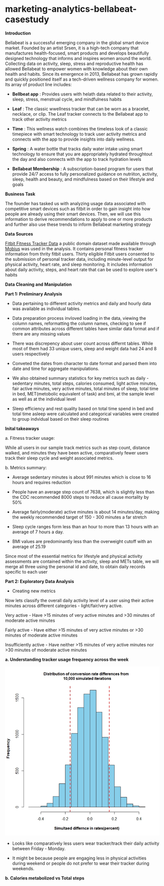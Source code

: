 # marketing-analytics-bellabeat-casestudy

**Introduction**

 Bellabeat is a successful emerging company in the global smart device market. Founded by an artist Srsen, it is a high-tech company that manufactures health-focused, smart products and develops beautifully designed technology that informs and inspires women around the world. Collecting data on activity, sleep, stress and reproductive health has allowed Bellabeat to empower women with knowledge about their own health and habits. Since its emergence in 2013, Bellabeat has grown rapidly and quickly positioned itself as a tech-driven wellness company for women. Its array of product line includes:

* **Bellbeat app** : Provides users with helath data related to their activity, sleep, stress, menstrual cycle, and mindfulness habits

* **Leaf** : The classic wwellness tracker that can be worn as a bracelet, necklace, or clip. The Leaf tracker connects to the Bellabeat app to track other activity metrics

* **Time** : This wellness watch combines the timeless look of a classic timepiece with smart technology to track user activity metrics and connects with the app to provide insights into daily wellness.

* **Spring** : A water bottle that tracks daily water intake using smart technology to ensure that you are appropriately hydrated throughtout the day and also connects with the app to track hydration levels

* **Bellabeat Membership** : A subscription-based program for users that provide 24/7 access to fully personalized guidance on nutriiton, activity, sleep, health and beauty, and mindfulness based on their lifestyle and goals

**Business Task**

The founder has tasked us with analyzing usage data associated with competitive smart devices such as fitbit in order to gain insight into how people are already using their smart devices. Then, we will use this information to derive recommendations to apply to one or more products and further also use these trends to inform Bellabeat marketing strategy

**Data Sources**

[Fitbit Fitness Tracker Data](https://www.kaggle.com/datasets/arashnic/fitbit) a public domain dataset made available through [Mobius](https://www.kaggle.com/arashnic)
was used in the analysis. It contains personal fitness tracker information from thrity fitbit users. Thirty eligible Fitbit users consented to the submission of personal tracker data, including minute-level output for physical activity, heart rate, and sleep monitoring. It includes information about daily activity, steps, and heart rate that can be used to explore user's habits

**Data Cleaning and Manipulation**

**Part 1: Preliminary Analysis**

* Data pertaining to different activity metrics and daily and hourly data was available as individual tables.

* Data preparation process invloved loading in the data, viewing the column names, reformatting the column names, checking to see if common attributes across different tables have similar data format and if there are any missing values

* There was discrepency about user count across differnt tables. While most of them had 33 unique users,  sleep and weight data had 24 and 8 users respectively

* Conveted the dates from character to date format and parsed them into date and time for aggregate manipulations. 

* We also obtained summary statistics for key metrics such as daily -  sedentary minutes, total steps, calories consumed, light active minutes, fair active minutes, very active minutes, total minutes of sleep, total time in bed, MET(metobolic equivalent of task) and bmi, at the sample level as well as at the individual level

* Sleep efficiency and rest quality based on total time spend in bed and total time asleep were calculated and categorical variables were created to group indvidual based on their sleep routines

**Inital takeaways**

a. Fitness tracker usage:

While all users in our sample track metrics such as step count, distance walked, and minutes they have been active, comparatively fewer users track their sleep cycle and weight associated metrics.


b. Metrics summary:

* Average sedentary minutes is about 991 minutes which is close to 16 hours and requires reduction

* People have an average step count of 7638, which is slightly less than the CDC recommended 8000 steps to reduce all cause mortality by 50% 

* Average fairly(moderate) active minutes is about 14 minutes/day, making the weekly  recommended target of 150 - 300 minutes a far stretch

* Sleep cycle ranges form less than an hour to more than 13 hours with an average of 7 hours a day. 

* BMI values are predominantly less than the overweight cutoff with an average of 25.19 

Since most of the essential metrics for lifestyle and physical activity assessments are contained within the activity, sleep and METs table, we will merge all three using the personal id and date, to obtain daily records specific to each user

**Part 2: Exploratory Data Analysis**

* Creating new metrics

Now lets classify the overall daily activity level of a user using their active minutes across different categories - light/fair/very active.

Very active - Have >15 minutes of very active minutes and >30 minutes of moderate active minutes

Fairly active - Have either >15 minutes of very active minutes or >30 minutes of moderate active minutes

Insufficiently active - Have neither >15 minutes of very active minutes nor >30 minutes of moderate active minutes

**a. Understanding tracker usage frequency across the week**

<img src="https://github.com/Lavkar1118/AB-Testing/blob/main/Assets/hist_diff.jpeg" width="525" height="550" />

* Looks like comparatively less users wear tracker/track their daily activity between Friday - Monday.

* It might be because people are engaging less in physical activities during weekend or people do not prefer to wear their tracker during weekends.

**b. Calories metabolized vs Total steps**
